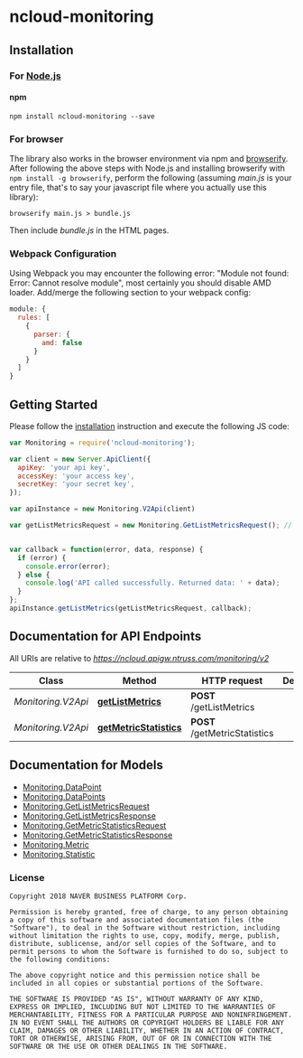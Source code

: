 # ncloud-monitoring

## Installation

### For [Node.js](https://nodejs.org/)

#### npm

```shell
npm install ncloud-monitoring --save
```

### For browser

The library also works in the browser environment via npm and [browserify](http://browserify.org/). After following
the above steps with Node.js and installing browserify with `npm install -g browserify`,
perform the following (assuming *main.js* is your entry file, that's to say your javascript file where you actually
use this library):

```shell
browserify main.js > bundle.js
```

Then include *bundle.js* in the HTML pages.

### Webpack Configuration

Using Webpack you may encounter the following error: "Module not found: Error:
Cannot resolve module", most certainly you should disable AMD loader. Add/merge
the following section to your webpack config:

```javascript
module: {
  rules: [
    {
      parser: {
        amd: false
      }
    }
  ]
}
```

## Getting Started

Please follow the [installation](#installation) instruction and execute the following JS code:

```javascript
var Monitoring = require('ncloud-monitoring');

var client = new Server.ApiClient({
  apiKey: 'your api key',
  accessKey: 'your access key',
  secretKey: 'your secret key',
});

var apiInstance = new Monitoring.V2Api(client)

var getListMetricsRequest = new Monitoring.GetListMetricsRequest(); // {GetListMetricsRequest} getListMetricsRequest


var callback = function(error, data, response) {
  if (error) {
    console.error(error);
  } else {
    console.log('API called successfully. Returned data: ' + data);
  }
};
apiInstance.getListMetrics(getListMetricsRequest, callback);

```

## Documentation for API Endpoints

All URIs are relative to *https://ncloud.apigw.ntruss.com/monitoring/v2*

Class | Method | HTTP request | Description
------------ | ------------- | ------------- | -------------
*Monitoring.V2Api* | [**getListMetrics**](docs/V2Api.md#getListMetrics) | **POST** /getListMetrics |
*Monitoring.V2Api* | [**getMetricStatistics**](docs/V2Api.md#getMetricStatistics) | **POST** /getMetricStatistics |


## Documentation for Models

 - [Monitoring.DataPoint](docs/DataPoint.md)
 - [Monitoring.DataPoints](docs/DataPoints.md)
 - [Monitoring.GetListMetricsRequest](docs/GetListMetricsRequest.md)
 - [Monitoring.GetListMetricsResponse](docs/GetListMetricsResponse.md)
 - [Monitoring.GetMetricStatisticsRequest](docs/GetMetricStatisticsRequest.md)
 - [Monitoring.GetMetricStatisticsResponse](docs/GetMetricStatisticsResponse.md)
 - [Monitoring.Metric](docs/Metric.md)
 - [Monitoring.Statistic](docs/Statistic.md)


### License

```
Copyright 2018 NAVER BUSINESS PLATFORM Corp.

Permission is hereby granted, free of charge, to any person obtaining a copy of this software and associated documentation files (the "Software"), to deal in the Software without restriction, including without limitation the rights to use, copy, modify, merge, publish, distribute, sublicense, and/or sell copies of the Software, and to permit persons to whom the Software is furnished to do so, subject to the following conditions:

The above copyright notice and this permission notice shall be included in all copies or substantial portions of the Software.

THE SOFTWARE IS PROVIDED "AS IS", WITHOUT WARRANTY OF ANY KIND, EXPRESS OR IMPLIED, INCLUDING BUT NOT LIMITED TO THE WARRANTIES OF MERCHANTABILITY, FITNESS FOR A PARTICULAR PURPOSE AND NONINFRINGEMENT. IN NO EVENT SHALL THE AUTHORS OR COPYRIGHT HOLDERS BE LIABLE FOR ANY CLAIM, DAMAGES OR OTHER LIABILITY, WHETHER IN AN ACTION OF CONTRACT, TORT OR OTHERWISE, ARISING FROM, OUT OF OR IN CONNECTION WITH THE SOFTWARE OR THE USE OR OTHER DEALINGS IN THE SOFTWARE.
```

